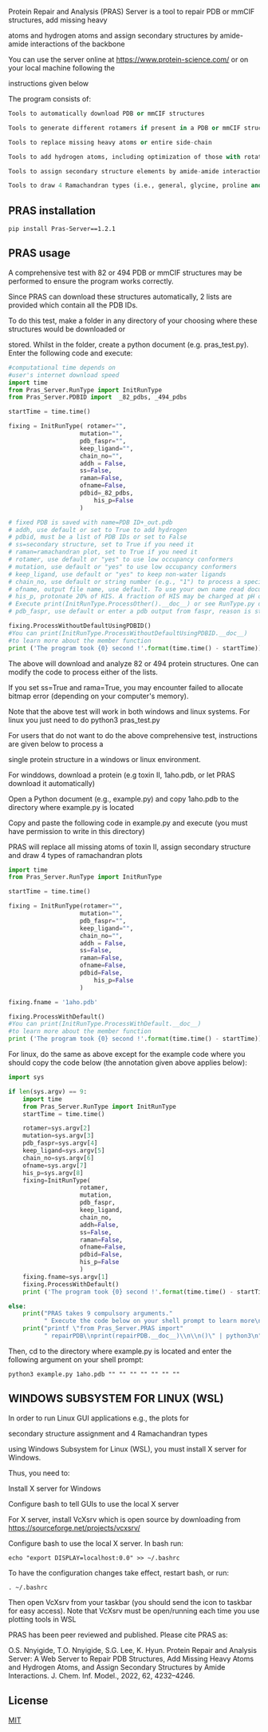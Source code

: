 Protein Repair and Analysis (PRAS) Server is a tool to repair PDB or mmCIF structures, add missing heavy 

atoms and hydrogen atoms and assign secondary structures by amide-amide interactions of the backbone

You can use the server online at https://www.protein-science.com/ or on your local machine following the 

instructions given below

The program consists of:
```python
Tools to automatically download PDB or mmCIF structures

Tools to generate different rotamers if present in a PDB or mmCIF structure file

Tools to replace missing heavy atoms or entire side-chain

Tools to add hydrogen atoms, including optimization of those with rotational freedom

Tools to assign secondary structure elements by amide-amide interactions of the backbone

Tools to draw 4 Ramachandran types (i.e., general, glycine, proline and pre-proline)
```

## PRAS installation

`pip install Pras-Server==1.2.1`

## PRAS usage

A comprehensive test with 82 or 494 PDB or mmCIF structures may be performed to ensure the program works correctly.

Since PRAS can download these structures automatically, 2 lists are provided which contain all the PDB IDs.

To do this test, make a folder in any directory of your choosing where these structures would be downloaded or

stored. Whilst in the folder, create a python document (e.g. pras_test.py). Enter the following code and execute:

```python
#computational time depends on
#user's internet download speed
import time
from Pras_Server.RunType import InitRunType
from Pras_Server.PDBID import  _82_pdbs, _494_pdbs

startTime = time.time()

fixing = InitRunType( rotamer="", 
					mutation="", 
					pdb_faspr="", 
					keep_ligand="", 
					chain_no="",
					addh = False,
					ss=False,
					raman=False,
					ofname=False,
					pdbid=_82_pdbs,
		     			his_p=False
					)

# fixed PDB is saved with name=PDB ID+_out.pdb
# addh, use default or set to True to add hydrogen
# pdbid, must be a list of PDB IDs or set to False
# ss=secondary structure, set to True if you need it
# raman=ramachandran plot, set to True if you need it
# rotamer, use default or "yes" to use low occupancy conformers
# mutation, use default or "yes" to use low occupancy conformers
# keep_ligand, use default or "yes" to keep non-water ligands
# chain_no, use default or string number (e.g., "1") to process a specific chain
# ofname, output file name, use default. To use your own name read documentaion below
# his_p, protonate 20% of HIS. A fraction of HIS may be charged at pH of 7. Use default
# Execute print(InitRunType.ProcessOther().__doc__) or see RunType.py doc instructions
# pdb_faspr, use default or enter a pdb output from faspr, reason is stated in pras paper

fixing.ProcessWithoutDefaultUsingPDBID()
#You can print(InitRunType.ProcessWithoutDefaultUsingPDBID.__doc__) 
#to learn more about the member function
print ('The program took {0} second !'.format(time.time() - startTime))
```

The above will download and analyze 82 or 494 protein structures. One can modify the code to process either of the lists.

If you set ss=True and rama=True, you may encounter failed to allocate bitmap error (depending on your computer's memory).

Note that the above test will work in both windows and linux systems. For linux you just need to do python3 pras_test.py

For users that do not want to do the above comprehensive test, instructions are given below to process a

single protein structure in a windows or linux environment.

For winddows, download a protein (e.g toxin II, 1aho.pdb, or let PRAS download it automatically)

Open a Python document (e.g., example.py) and copy 1aho.pdb to the directory where example.py is located

Copy and paste the following code in example.py and execute (you must have permission to write in this directory)

PRAS will replace all missing atoms of toxin II, assign secondary structure and draw 4 types of ramachandran plots


```python
import time
from Pras_Server.RunType import InitRunType

startTime = time.time()

fixing = InitRunType(rotamer="", 
					mutation="", 
					pdb_faspr="", 
					keep_ligand="", 
					chain_no="",
					addh = False,
					ss=False,
					raman=False,
					ofname=False,
					pdbid=False,
		     			his_p=False
					)

fixing.fname = '1aho.pdb'

fixing.ProcessWithDefault()
#You can print(InitRunType.ProcessWithDefault.__doc__) 
#to learn more about the member function
print ('The program took {0} second !'.format(time.time() - startTime))
```

For linux, do the same as above except for the example code where you should copy the code below (the annotation given above applies below):

```python
import sys

if len(sys.argv) == 9:
	import time
	from Pras_Server.RunType import InitRunType
	startTime = time.time()

	rotamer=sys.argv[2] 
	mutation=sys.argv[3]
	pdb_faspr=sys.argv[4]
	keep_ligand=sys.argv[5]
	chain_no=sys.argv[6] 
	ofname=sys.argv[7]
	his_p=sys.argv[8]
	fixing=InitRunType(
					rotamer, 
					mutation, 
					pdb_faspr, 
					keep_ligand, 
					chain_no,
					addh=False,
					ss=False,
					raman=False,
					ofname=False,
					pdbid=False,
					his_p=False
					)
	fixing.fname=sys.argv[1]
	fixing.ProcessWithDefault()
	print ('The program took {0} second !'.format(time.time() - startTime))

else:
	print("PRAS takes 9 compulsory arguments." 
		  " Execute the code below on your shell prompt to learn more\n")
	print("printf \"from Pras_Server.PRAS import" 
		  " repairPDB\\nprint(repairPDB.__doc__)\\n\\n()\" | python3\n")
```

Then, cd to the directory where example.py is located and enter the following argument on your shell prompt:

`python3 example.py 1aho.pdb "" "" "" "" "" "" ""`


## WINDOWS SUBSYSTEM FOR LINUX (WSL)

In order to run Linux GUI applications e.g., the plots for

secondary structure assignment and 4 Ramachandran types

using Windows Subsystem for Linux (WSL), you must install X server for Windows.

Thus, you need to:

Install X server for Windows

Configure bash to tell GUIs to use the local X server

For X server, install VcXsrv which is open source by downloading from https://sourceforge.net/projects/vcxsrv/

Configure bash to use the local X server. In bash run:

`echo "export DISPLAY=localhost:0.0" >> ~/.bashrc`

To have the configuration changes take effect, restart bash, or run:

`. ~/.bashrc`

Then open VcXsrv from your taskbar (you should send the icon to taskbar for easy access).
Note that VcXsrv must be open/running each time you use plotting tools in WSL

PRAS has been peer reviewed and published. Please cite PRAS as:

O.S. Nnyigide, T.O. Nnyigide, S.G. Lee, K. Hyun. Protein Repair and Analysis Server: A Web Server to Repair PDB Structures, Add Missing Heavy Atoms and Hydrogen Atoms, and Assign Secondary Structures by Amide Interactions.
J. Chem. Inf. Model., 2022, 62, 4232–4246.

## License
[MIT](https://choosealicense.com/licenses/mit/)

